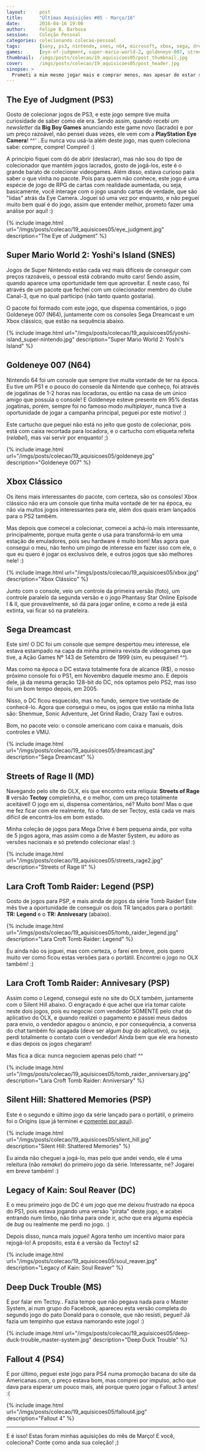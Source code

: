 ```yaml
---
layout:     post
title:      "Últimas Aquisições #05 - Março/16"
date:       2016-04-16 19:00
author:     Felipe B. Barbosa
session:    Coleção Pessoal
categories: colecionando colecao-pessoal
tags:       [sony, ps3, nintendo, snes, n64, microsoft, xbox, sega, dreamcast, mega-drive, psp, tomb-raider, silent-hill, master-system, tectoy, ps4]
games:      [eye-of-judgment, super-mario-world-2, goldeneye-007, streets-of-rage-2, tomb-raider-legend, tomb-raider-anniversary, silent-hill-shattered-memories, soul-reaver, deep-duck-trouble, fallout-4]
thumbnail:  /imgs/posts/colecao/19_aquisicoes05/post_thumbnail.jpg
cover:      /imgs/posts/colecao/19_aquisicoes05/post_header.jpg
sinopse: >
  Prometi a mim mesmo jogar mais e comprar menos, mas apesar de estar seguindo isso, no último mês de Março, o espírito colecionador falou mais alto! Tanto que resolvi voltar com os posts de "Últimas Aquisições" para mostrar o que tenho comprado para a coleção! :)
---
```

## The Eye of Judgment (PS3)

Gosto de colecionar jogos de PS3, e este jogo sempre tive muita curiosidade de saber como ele era. Sendo assim, quando recebi um *newsletter* da **Big Boy Games** anunciando este game novo (lacrado) e por um preço razoável, não pensei duas vezes, ele vem com a **PlayStation Eye Camera**! ^^' ..Eu nunca vou usá-la além deste jogo, mas quem coleciona sabe: compre, compre! Comprei! :)

A princípio fiquei com dó de abrir (deslacrar), mas não sou do tipo de colecionador que mantém jogos lacrados, gosto de jogá-los, este é o grande barato de colecionar videogames. Além disso, estava curioso para saber o que vinha no pacote. Pois para quem não conhece, este jogo é uma espécie de jogo de RPG de cartas com realidade aumentada, ou seja, basicamente, você interage com o jogo usando cartas de verdade, que são "lidas" atrás da Eye Camera. Joguei só uma vez por enquanto, e não peguei muito bem qual é do jogo, assim que entender melhor, prometo fazer uma análise por aqui! :)

{% include image.html url="/imgs/posts/colecao/19_aquisicoes05/eye_judgment.jpg" description="The Eye of Judgment" %}

## Super Mario World 2: Yoshi's Island (SNES)

Jogos de Super Nintendo estão cada vez mais difíceis de conseguir com preços razoáveis, o pessoal está cobrando muito caro! Sendo assim, quando aparece uma oportunidade tem que aproveitar. E neste caso, foi através de um pacote que fechei com um colecionador membro do clube Canal-3, que no qual participo (não tanto quanto gostaria).

O pacote foi formado com este jogo, que dispensa comentários, o jogo Goldeneye 007 (N64), juntamente com os consoles Sega Dreamcast e um Xbox clássico, que estão na sequência abaixo.

{% include image.html url="/imgs/posts/colecao/19_aquisicoes05/yoshi-island_super-nintendo.jpg" description="Super Mario World 2: Yoshi's Island" %}

## Goldeneye 007 (N64)

Nintendo 64 foi um console que sempre tive muita vontade de ter na época. Eu tive um PS1 e o pouco do conseole da Nintendo que conheço, foi através de jogatinas de 1-2 horas nas locadoras, ou então na casa de um único amigo que possuia o console! E Goldeneye esteve presente em 95% destas jogatinas, porém, sempre foi no famoso modo *multiplayer*, nunca tive a oportunidade de jogar a campanha principal, peguei por este motivo! :)

Este cartucho que peguei não está no jeito que gosto de colecionar, pois está com caixa recortada para locadora, e o cartucho com etiqueta refeita (*relabel*), mas vai servir por enquanto! ;)

{% include image.html url="/imgs/posts/colecao/19_aquisicoes05/goldeneye.jpg" description="Goldeneye 007" %}

## Xbox Clássico

Os itens mais interessantes do pacote, com certeza, são os consoles! Xbox clássico não era um console que tinha muita vontade de ter na época, eu não via muitos jogos interessantes para ele, além dos quais eram lançados para o PS2 também.

Mas depois que comecei a colecionar, comecei a achá-lo mais interessante, principalmente, porque muita gente o usa para transformá-lo em uma estação de emuladores, pois seu hardware é muito bom! Mas agora que consegui o meu, não tenho um pingo de interesse em fazer isso com ele, o que eu quero é jogar os exclusivos dele, e outros jogos que são melhores nele! :)

{% include image.html url="/imgs/posts/colecao/19_aquisicoes05/xbox.jpg" description="Xbox Clássico" %}

Junto com o console, veio um controle da primeira versão (foto), um controle paralelo da segunda versão e o jogo Phantasy Star Online Episode I & II, que provavelmente, só dá para jogar online, e como a rede já está extinta, vai ficar só na prateleira.

## Sega Dreamcast

Este sim! O DC foi um console que sempre despertou meu interesse, ele estava estampado na capa da minha primeira revista de videogames que tive, a Ação Games Nº 143 de Setembro de 1999 (sim, eu pesquisei! ^^).

Mas como na época o DC estava totalmente fora de alcance (R$), o nosso próximo console foi o PS1, em Novembro daquele mesmo ano. E depois dele, já da mesma geração 128-bit do DC, nós optamos pelo PS2, mas isso foi um bom tempo depois, em 2005.

Nisso, o DC ficou esquecido, mas no fundo, sempre tive vontade de conhecê-lo. Agora que consegui o meu, os jogos que estão na minha lista são: Shenmue, Sonic Adventure, Jet Grind Radio, Crazy Taxi e outros.

Bom, no pacote veio: o console americano com caixa e manuais, dois controles e VMU.

{% include image.html url="/imgs/posts/colecao/19_aquisicoes05/dreamcast.jpg" description="Sega Dreamcast" %}

## Streets of Rage II (MD)

Navegando pelo site do OLX, eis que encontro esta relíquia: **Streets of Rage II** versão **Tectoy** completinha, e o melhor, com um preço totalmente aceitável! O jogo em si, dispensa comentários, né? Muito bom! Mas o que me fez ficar com ele realmente, foi o fato de ser Tectoy, está cada ve mais difícil de encontrá-los em bom estado.

Minha coleção de jogos para Mega Drive é bem pequena ainda, por volta de 5 jogos agora, mas assim como a de Master System, eu adoro as versões nacionais e só pretendo colecionar elas! :)

{% include image.html url="/imgs/posts/colecao/19_aquisicoes05/streets_rage2.jpg" description="Streets of Rage II" %}

## Lara Croft Tomb Raider: Legend (PSP)

Gosto de jogos para PSP, e mais ainda de jogos da série Tomb Raider! Este mês tive a oportunidade de conseguir os dois TR lançados para o portátil: **TR: Legend** e o **TR: Annivesary** (abaixo).

{% include image.html url="/imgs/posts/colecao/19_aquisicoes05/tomb_raider_legend.jpg" description="Lara Croft Tomb Raider: Legend" %}

Eu ainda não os joguei, mas com certeza, o farei em breve, pois quero muito ver como ficou estas versões para o portátil. Encontrei o jogo no OLX também! :)

## Lara Croft Tomb Raider: Annivesary (PSP)

Assim como o Legend, consegui este no site do OLX também, juntamente com o Silent Hill abaixo. O engraçado é que achei que iria tomar calote neste dois jogos, pois eu negociei com vendedor SOMENTE pelo chat do aplicativo do OLX, e quando realizei o pagamento e passei meus dados para envio, o vendedor apagou o anúncio, e por consequência, a conversa do chat também foi apagada (deve ser algum *bug* do aplicativo), ou seja, perdi totalmente o contato com o vendedor! Ainda bem que ele era honesto e dias depois os jogos chegaram!

Mas fica a dica: nunca negociem apenas pelo chat! ^^

{% include image.html url="/imgs/posts/colecao/19_aquisicoes05/tomb_raider_anniversary.jpg" description="Lara Croft Tomb Raider: Anniversary" %}

## Silent Hill: Shattered Memories (PSP)

Este é o segundo e último jogo da série lançado para o portátil, o primeiro foi o Origins (que já terminei e [comentei por aqui](/jogando/analise/2014/08/03/analise-silent-hill-origins-psp.html)).

{% include image.html url="/imgs/posts/colecao/19_aquisicoes05/silent_hill.jpg" description="Silent Hill: Shattered Memories" %}

Eu ainda não cheguei a jogá-lo, mas pelo que andei vendo, ele é uma releitura (não *remake*) do primeiro jogo da série. Interessante, né? Jogarei em breve também! :)

## Legacy of Kain: Soul Reaver (DC)

E o meu primeiro jogo de DC é um jogo que me deixou frustrado na época do PS1, pois estava jogando uma versão "pirata" deste jogo, e acabei entrando num limbo, não tinha para onde ir, acho que era alguma espécia de *bug* ou realmente me perdi no jogo. :)

Depois disso, nunca mais joguei! Agora tenho um incentivo maior para rejogá-lo! A propósito, esta é a versão da Tectoy! s2

{% include image.html url="/imgs/posts/colecao/19_aquisicoes05/soul_reaver.jpg" description="Legacy of Kain: Soul Reaver" %}

## Deep Duck Trouble (MS)

E por falar em Tectoy.. Fazia tempo que não pegava nada para o Master System, aí num grupo do Facebook, apareceu esta versão completa do segundo jogo do pato Donald para o console, que não resisti, peguei! Já fazia um tempinho que estava namorando este jogo! :)

{% include image.html url="/imgs/posts/colecao/19_aquisicoes05/deep-duck-trouble_master-system.jpg" description="Deep Duck Trouble" %}

## Fallout 4 (PS4)

E por último, peguei este jogo para PS4 numa promoção bacana do site da Americanas.com, o preço estava bom, mas comprei por impulso, acho que dava para esperar um pouco mais, até porque quero jogar o Fallout 3 antes! :(

{% include image.html url="/imgs/posts/colecao/19_aquisicoes05/fallout4.jpg" description="Fallout 4" %}

---

E é isso! Estas foram minhas aquisições do mês de Março! E você, coleciona? Conte como anda sua coleção! ;)
